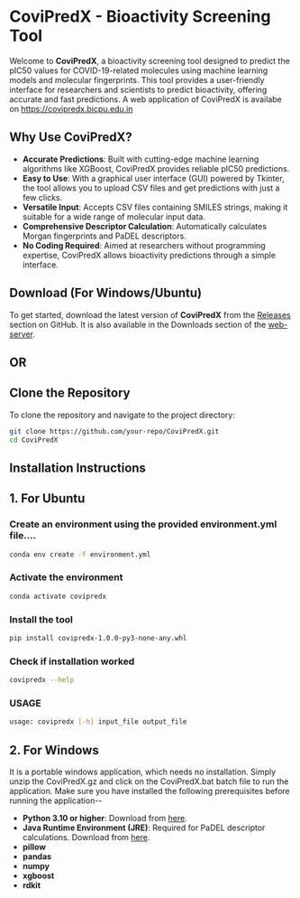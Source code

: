 # CoviPredX - Bioactivity Screening Tool

Welcome to **CoviPredX**, a bioactivity screening tool designed to predict the pIC50 values for COVID-19-related molecules using machine learning models and molecular fingerprints. This tool provides a user-friendly interface for researchers and scientists to predict bioactivity, offering accurate and fast predictions. A web application of CoviPredX is availabe on https://covipredx.bicpu.edu.in

## Why Use CoviPredX?

- **Accurate Predictions**: Built with cutting-edge machine learning algorithms like XGBoost, CoviPredX provides reliable pIC50 predictions.
- **Easy to Use**: With a graphical user interface (GUI) powered by Tkinter, the tool allows you to upload CSV files and get predictions with just a few clicks.
- **Versatile Input**: Accepts CSV files containing SMILES strings, making it suitable for a wide range of molecular input data.
- **Comprehensive Descriptor Calculation**: Automatically calculates Morgan fingerprints and PaDEL descriptors.
- **No Coding Required**: Aimed at researchers without programming expertise, CoviPredX allows bioactivity predictions through a simple interface.

## Download (For Windows/Ubuntu)

To get started, download the latest version of **CoviPredX** from the [Releases](https://github.com/your-repo/releases) section on GitHub. It is also available in the Downloads section of the [web-server](https://covipredx.bicpu.edu.in).

## OR

## Clone the Repository

To clone the repository and navigate to the project directory:

```bash
git clone https://github.com/your-repo/CoviPredX.git
cd CoviPredX
```

## Installation Instructions

## 1. For Ubuntu

### Create an environment using the provided environment.yml file....
```bash
conda env create -f environment.yml
```
### Activate the environment
```bash
conda activate covipredx
```
### Install the tool
```bash
pip install covipredx-1.0.0-py3-none-any.whl
```
### Check if installation worked
```bash
covipredx --help
```
### USAGE
```bash
usage: covipredx [-h] input_file output_file
```

## 2. For Windows
It is a portable windows application, which needs no installation. Simply unzip the CoviPredX.gz and click on the CoviPredX.bat batch file to run the application. Make sure you have installed the following prerequisites before running the application--

- **Python 3.10 or higher**: Download from [here](https://www.python.org/downloads/).
- **Java Runtime Environment (JRE)**: Required for PaDEL descriptor calculations. Download from [here](https://www.oracle.com/java/technologies/javase-downloads.html).
- **pillow**
- **pandas**
- **numpy**
- **xgboost**
- **rdkit**
